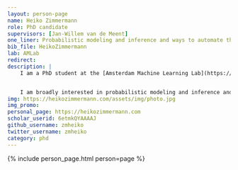 ```yaml
---
layout: person-page
name: Heiko Zimmermann
role: PhD candidate
supervisors: [Jan-Willem van de Meent]
one_liner: Probabilistic modeling and inference and ways to automate them using probabilistic programming systems
bib_file: HeikoZimmermann
lab: AMLab
redirect: 
description: |
    I am a PhD student at the [Amsterdam Machine Learning Lab](https://amlab.science.uva.nl/) (AMLab) supervised by [Jan-Willem van de Meent](https://jwvdm.github.io/). Before September 2021, I was a PhD student at the [Khoury College of Computer Science](https://www.khoury.northeastern.edu/).


    I am broadly interested in probabilistic modeling and inference and ways to automate them using probabilistic programming systems.
img: https://heikozimmermann.com/assets/img/photo.jpg
img_promo: 
personal_page: https://heikozimmermann.com
scholar_userid: 6etmkQYAAAAJ
github_username: zmheiko
twitter_username: zmheiko
category: phd 
---
```


{% include person_page.html person=page %}
